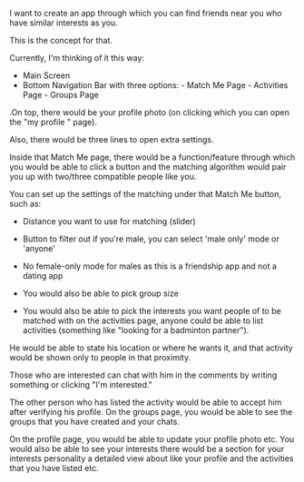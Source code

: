 I want to create an app through which you can find friends near you who have similar interests as you.

 This is the concept for that. 
 
 Currently, I'm thinking of it this way:
 
- Main Screen
 - Bottom Navigation Bar 
 with three options: - Match Me Page - Activities Page - Groups Page
 
 .On top, there would be your profile photo (on clicking which you can open the "my profile " page). 
 
 Also, there would be three lines to open extra settings.
 
Inside that Match Me page, there would be a function/feature through which you would be able to click a button and the matching algorithm would pair you up with two/three compatible people like you.
  
You can set up the settings of the matching under that Match Me button, such as: 
   
- Distance you want to use for matching (slider)
   
- Button to filter out if you're male, you can select 'male only' mode or 'anyone' 
    
- No female-only mode for males as this is a friendship app and not a dating app
    
- You would also be able to pick group size 
     
- You would also be able to pick the interests you want people of to be matched with on the activities page, anyone could be able to list activities (something like "looking for a badminton partner").
     
He would be able to state his location or where he wants it, and that activity would be shown only to people in that proximity. 
      
Those who are interested can chat with him in the comments by writing something or clicking "I'm interested." 
      
The other person who has listed the activity would be able to accept him after verifying his profile. On the groups page, you would be able to see the groups that you have created and your chats.


On the profile page, you would be able to update your profile photo etc. You would also be able to see your interests there would be a section for your interests personality a detailed view about like your profile and the activities that you have listed etc.








<!-- Incomplete messages -->
<!-- I want to no make a database in supabase and the tables for this app.

First is the User table, which contains all the user details,
cd ~/Desktop/vivik-vibe-coding/vivik-v0
which npm
npm -v
npm run dev
Users-Intrests
Name
dob
Gender -->
